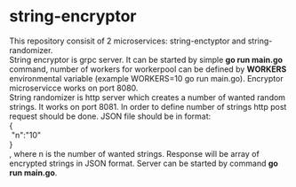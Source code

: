 # string-encryptor
This repository consisit of 2 microservices: string-enctyptor and string-randomizer.<br/>
String encryptor is grpc server. It can be started by simple **go run main.go** command, number of workers for workerpool can be defined by **WORKERS** environmental variable (example WORKERS=10 go run main.go). Encryptor microservicce works on port 8080.<br/>
String randomizer is http server which creates a number of wanted random strings. It works on port 8081. In order to define number of strings http post request should be done. JSON file should be in format:<br/>
{<br/>
 $~$"n":"10"<br/>
 }<br/>
 , where n is the number of wanted strings. Response will be array of encrypted strings in JSON format. Server can be started by command **go run main.go**.
